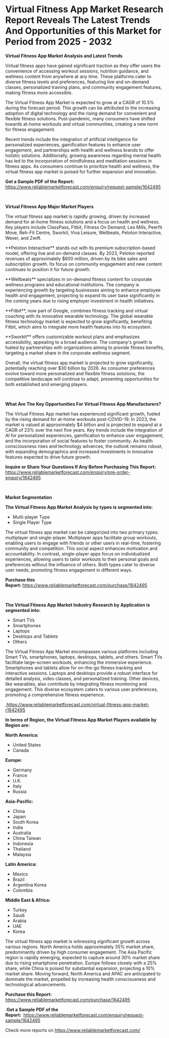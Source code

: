 <p><h1>Virtual Fitness App Market Research Report Reveals The Latest Trends And Opportunities of this Market for Period from 2025 - 2032</h1></p><p><strong>Virtual Fitness App Market Analysis and Latest Trends</strong></p>
<p><p>Virtual fitness apps have gained significant traction as they offer users the convenience of accessing workout sessions, nutrition guidance, and wellness content from anywhere at any time. These platforms cater to diverse fitness levels and preferences, featuring live and on-demand classes, personalized training plans, and community engagement features, making fitness more accessible.</p><p>The Virtual Fitness App Market is expected to grow at a CAGR of 10.5% during the forecast period. This growth can be attributed to the increasing adoption of digital technology and the rising demand for convenient and flexible fitness solutions. Post-pandemic, many consumers have shifted towards at-home workouts and virtual communities, creating a new norm for fitness engagement. </p><p>Recent trends include the integration of artificial intelligence for personalized experiences, gamification features to enhance user engagement, and partnerships with health and wellness brands to offer holistic solutions. Additionally, growing awareness regarding mental health has led to the incorporation of mindfulness and meditation sessions in fitness apps. As consumers continue to prioritize health and wellness, the virtual fitness app market is poised for further expansion and innovation.</p></p>
<p><strong>Get a Sample PDF of the Report:&nbsp;</strong> <a href="https://www.reliablemarketforecast.com/enquiry/request-sample/1642495?utm_campaign=3053&utm_medium=2&utm_source=Github&utm_content=ia&utm_term=11032025&utm_id=virtual-fitness-app">https://www.reliablemarketforecast.com/enquiry/request-sample/1642495</a></p>
<p>&nbsp;</p>
<p><strong>Virtual Fitness App Major Market Players</strong></p>
<p><p>The virtual fitness app market is rapidly growing, driven by increased demand for at-home fitness solutions and a focus on health and wellness. Key players include ClassPass, Fitbit, Fitness On Demand, Les Mills, Peerfit Move, Reh-Fit Centre, Sworkit, Viva Leisure, Wellbeats, Peloton Interactive, Wexer, and Zwift. </p><p>**Peloton Interactive** stands out with its premium subscription-based model, offering live and on-demand classes. By 2023, Peloton reported revenues of approximately $600 million, driven by its bike sales and subscription growth. Its focus on community engagement and new content continues to position it for future growth.</p><p>**Wellbeats** specializes in on-demand fitness content for corporate wellness programs and educational institutions. The company is experiencing growth by targeting businesses aiming to enhance employee health and engagement, projecting to expand its user base significantly in the coming years due to rising employer investment in health initiatives.</p><p>**Fitbit**, now part of Google, combines fitness tracking and virtual coaching with its innovative wearable technology. The global wearable fitness technology market is expected to grow significantly, benefiting Fitbit, which aims to integrate more health features into its ecosystem.</p><p>**Sworkit** offers customizable workout plans and emphasizes accessibility, appealing to a broad audience. The company's growth is fueled by partnerships with organizations aiming to provide fitness benefits, targeting a market share in the corporate wellness segment.</p><p>Overall, the virtual fitness app market is projected to grow significantly, potentially reaching over $30 billion by 2026. As consumer preferences evolve toward more personalized and flexible fitness solutions, the competitive landscape will continue to adapt, presenting opportunities for both established and emerging players.</p></p>
<p>&nbsp;</p>
<p><strong>What Are The Key Opportunities For Virtual Fitness App Manufacturers?</strong></p>
<p><p>The Virtual Fitness App market has experienced significant growth, fueled by the rising demand for at-home workouts post-COVID-19. In 2023, the market is valued at approximately $4 billion and is projected to expand at a CAGR of 23% over the next five years. Key trends include the integration of AI for personalized experiences, gamification to enhance user engagement, and the incorporation of social features to foster community. As health consciousness rises and technology advances, the outlook remains robust, with expanding demographics and increased investments in innovative features expected to drive future growth.</p></p>
<p><strong>Inquire or Share Your Questions If Any Before Purchasing This Report:</strong> <a href="https://www.reliablemarketforecast.com/enquiry/pre-order-enquiry/1642495?utm_campaign=3053&utm_medium=2&utm_source=Github&utm_content=ia&utm_term=11032025&utm_id=virtual-fitness-app">https://www.reliablemarketforecast.com/enquiry/pre-order-enquiry/1642495</a></p>
<p>&nbsp;</p>
<p><strong>Market Segmentation</strong></p>
<p><strong>The Virtual Fitness App Market Analysis by types is segmented into:</strong></p>
<p><ul><li>Multi-player Type</li><li>Single Player Type</li></ul></p>
<p><p>The virtual fitness app market can be categorized into two primary types: multiplayer and single-player. Multiplayer apps facilitate group workouts, enabling users to engage with friends or other users in real-time, fostering community and competition. This social aspect enhances motivation and accountability. In contrast, single-player apps focus on individualized experiences, allowing users to tailor workouts to their personal goals and preferences without the influence of others. Both types cater to diverse user needs, promoting fitness engagement in different ways.</p></p>
<p><strong>Purchase this Report:&nbsp;</strong><a href="https://www.reliablemarketforecast.com/purchase/1642495?utm_campaign=3053&utm_medium=2&utm_source=Github&utm_content=ia&utm_term=11032025&utm_id=virtual-fitness-app">https://www.reliablemarketforecast.com/purchase/1642495</a></p>
<p>&nbsp;</p>
<p><strong>The Virtual Fitness App Market Industry Research by Application is segmented into:</strong></p>
<p><ul><li>Smart TVs</li><li>Smartphones</li><li>Laptops</li><li>Desktops and Tablets</li><li>Others</li></ul></p>
<p><p>The Virtual Fitness App Market encompasses various platforms including Smart TVs, smartphones, laptops, desktops, tablets, and others. Smart TVs facilitate large-screen workouts, enhancing the immersive experience. Smartphones and tablets allow for on-the-go fitness tracking and interactive sessions. Laptops and desktops provide a robust interface for detailed analysis, video classes, and personalized training. Other devices, like wearables, also contribute by integrating fitness monitoring and engagement. This diverse ecosystem caters to various user preferences, promoting a comprehensive fitness experience.</p></p>
<p><a href="https://www.reliablemarketforecast.com/virtual-fitness-app-market-r1642495?utm_campaign=3053&utm_medium=2&utm_source=Github&utm_content=ia&utm_term=11032025&utm_id=virtual-fitness-app">&nbsp;https://www.reliablemarketforecast.com/virtual-fitness-app-market-r1642495</a></p>
<p><strong>In terms of Region, the Virtual Fitness App Market Players available by Region are:</strong></p>
<p>
    <p> <strong> North America: </strong>
        <ul>
            <li>United States</li>
            <li>Canada</li>
        </ul>
        </p> 
    <p> <strong> Europe: </strong>
        <ul>
            <li>Germany</li>
            <li>France</li>
            <li>U.K.</li>
            <li>Italy</li>
            <li>Russia</li>
        </ul>
        </p> 
    <p> <strong> Asia-Pacific: </strong>
        <ul>
            <li>China</li>
            <li>Japan</li>
            <li>South Korea</li>
            <li>India</li>
            <li>Australia</li>
            <li>China Taiwan</li>
            <li>Indonesia</li>
            <li>Thailand</li>
            <li>Malaysia</li>
        </ul>
        </p> 
    <p> <strong> Latin America: </strong>
        <ul>
            <li>Mexico</li>
            <li>Brazil</li>
            <li>Argentina Korea</li>
            <li>Colombia</li>
        </ul>
        </p> 
    <p> <strong> Middle East & Africa: </strong>
        <ul>
            <li>Turkey</li>
            <li>Saudi</li>
            <li>Arabia</li>
            <li>UAE</li>
            <li>Korea</li>
        </ul>
    </p>
    </p>
<p><p>The virtual fitness app market is witnessing significant growth across various regions. North America holds approximately 35% market share, predominantly driven by high consumer engagement. The Asia Pacific region is rapidly emerging, expected to capture around 30% market share due to rising smartphone penetration. Europe follows closely with a 25% share, while China is poised for substantial expansion, projecting a 10% market share. Moving forward, North America and APAC are anticipated to dominate the market, propelled by increasing health consciousness and technological advancements.</p></p>
<p><strong>Purchase this Report: </strong><a href="https://www.reliablemarketforecast.com/purchase/1642495?utm_campaign=3053&utm_medium=2&utm_source=Github&utm_content=ia&utm_term=11032025&utm_id=virtual-fitness-app">https://www.reliablemarketforecast.com/purchase/1642495</a></p>
<p>&nbsp;<strong>Get a Sample PDF of the Report:&nbsp;&nbsp;</strong><a href="https://www.reliablemarketforecast.com/enquiry/request-sample/1642495?utm_campaign=3053&utm_medium=2&utm_source=Github&utm_content=ia&utm_term=11032025&utm_id=virtual-fitness-app">https://www.reliablemarketforecast.com/enquiry/request-sample/1642495</a></p>
<p><strong></strong></p>
<p>Check more reports on <a href="https://www.reliablemarketforecast.com/?utm_campaign=3053&utm_medium=2&utm_source=Github&utm_content=ia&utm_term=11032025&utm_id=virtual-fitness-app">https://www.reliablemarketforecast.com/</a></p>